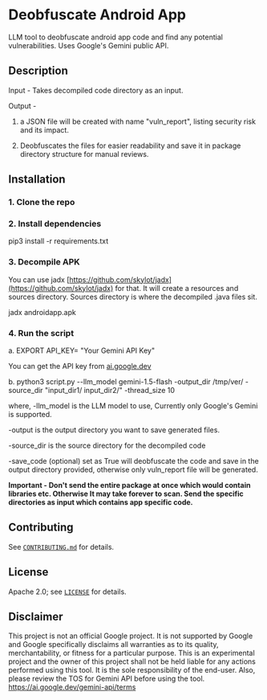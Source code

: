 # Deobfuscate Android App

LLM tool to deobfuscate android app code and find any potential vulnerabilities. Uses Google's Gemini public API.

## Description

Input - Takes decompiled code directory as an input.

Output -

1) a JSON file will be created with name "vuln_report", listing security risk and its impact.

2) Deobfuscates the files for easier readability and save it in package directory structure for manual reviews.

## Installation

### 1. Clone the repo

### 2. Install dependencies 

pip3 install -r requirements.txt

### 3. Decompile APK

You can use jadx [https://github.com/skylot/jadx](https://github.com/skylot/jadx) for that.
It will create a resources and sources directory. Sources directory is where the decompiled .java files sit.

jadx androidapp.apk

### 4. Run the script 

a. EXPORT API_KEY= "Your Gemini API Key" 

You can get the API key from [ai.google.dev](https://ai.google.dev/)

b. python3 script.py --llm_model gemini-1.5-flash -output_dir /tmp/ver/ -source_dir "input_dir1/ input_dir2/" -thread_size 10

where, 
-llm_model is the LLM model to use, Currently only Google's Gemini is supported.

-output is the output directory you want to save generated files.

-source_dir is the source directory for the decompiled code

-save_code (optional) set as True will deobfuscate the code and save in the output directory provided, otherwise only vuln_report file will be generated.

**Important - Don't send the entire package at once which would contain libraries etc. Otherwise It may take forever to scan. Send the specific directories as input which contains app specific code.**

## Contributing

See [`CONTRIBUTING.md`](docs/CONTRIBUTING.md) for details.

## License

Apache 2.0; see [`LICENSE`](LICENSE) for details.

## Disclaimer

This project is not an official Google project. It is not supported by
Google and Google specifically disclaims all warranties as to its quality,
merchantability, or fitness for a particular purpose. 
This is an experimental project and the owner of this project shall not be held liable for any actions performed using this tool. It is the sole responsibility of the end-user.
Also, please review the TOS for Gemini API before using the tool. https://ai.google.dev/gemini-api/terms
